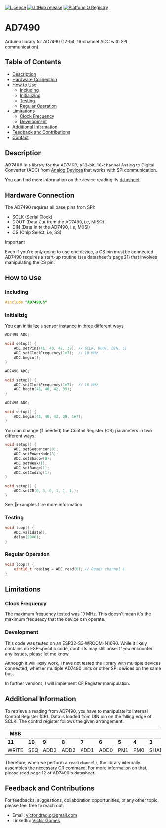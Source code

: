 [![License](https://img.shields.io/badge/License-MIT-blue.svg)](https://opensource.org/licenses/MIT)
[![GitHub release](https://img.shields.io/github/release/vdrad/AD7490.svg?maxAge=3600)](https://github.com/vdrad/AD7490/releases)
[![PlatformIO Registry](https://badges.registry.platformio.org/packages/vdrad/library/AD7490.svg)](https://registry.platformio.org/libraries/vdrad/AD7490)
# AD7490

Arduino library for AD7490 (12-bit, 16-channel ADC with SPI communication).

## Table of Contents

- [Description](#-description)
- [Hardware Connection](#️-hardware-connection)
- [How to Use](#-how-to-use)
    - [Including](#-including)
    - [Initializing](#-initializing)
    - [Testing](#-testing)
    - [Regular Operation](#-regular-operation)
- [Limitations](#-limitations)
    - [Clock Frequency](#-clock-frequency)
    - [Development](#-development)
- [Additional Information](#-additional-information)
- [Feedback and Contributions](#-feedback-and-contributions)
- [Contact](#️-contact)

## Description

**AD7490** is a library for the AD7490, a 12-bit, 16-channel Analog to Digital Converter (ADC) from [Analog Devices](https://www.analog.com/en/index.html) that works with SPI communication.

You can find more information on the device reading its [datasheet](https://www.analog.com/media/en/technical-documentation/data-sheets/ad7490.pdf).

## Hardware Connection

The AD7490 requires all base pins from SPI:

- SCLK (Serial Clock)
- DOUT (Data Out from the AD7490, i.e, MISO)
- DIN (Data In to the AD7490, i.e, MOSI)
- CS (Chip Select, i.e, SS)

> [!IMPORTANT]  
> Even if you're only going to use one device, a CS pin must be connected. AD7490 requires a start-up routine (see datasheet's page 21) that involves manipulating the CS pin. 

## How to Use

### Including

```cpp
#include "AD7490.h"
```

### Initializig

You can initialize a sensor instance in three different ways:

```cpp
AD7490 ADC;

void setup() {
    ADC.setPins(41, 40, 42, 39); // SCLK, DOUT, DIN, CS
    ADC.setClockFrequency(1e7);  // 10 MHz
    ADC.begin();
}
```

```cpp
AD7490 ADC;

void setup() {
    ADC.setClockFrequency(1e7);  // 10 MHz
    ADC.begin(41, 40, 42, 39);
}
```

```cpp
AD7490 ADC;

void setup() {
    ADC.begin(41, 40, 42, 39, 1e7);
}
```

You can change (if needed) the Control Register (CR) parameters in two different ways:
```cpp
void setup() {
    ADC.setSequencer(0);
    ADC.setPowerMode(3);
    ADC.setShadow(0);
    ADC.setWeak(1);
    ADC.setRange(1);
    ADC.setCoding(1);
}
```

```cpp
void setup() {
    ADC.setCR(0, 3, 0, 1, 1, 1,);
}
```

See 📁examples fore more information.

### Testing
```cpp
void loop() {
    ADC.validate();
    delay(2000);
}
```

### Regular Operation
```cpp
void loop() {
    uint16_t reading = ADC.read(0); // Reads channel 0
}
```

## Limitations

### Clock Frequency

The maximum frequency tested was 10 MHz. This doesn't mean it's the maximum frequency that the device can operate.

### Development

This code was tested on an ESP32-S3-WROOM-N16R0. While it likely contains no ESP-specific code, conflicts may still arise. If you encounter any issues, please let me know.


Although it will likely work, I have not tested the library with multiple devices connected, whether multiple AD7490 units or other SPI devices on the same bus.

In further versions, I will implement CR Register manipulation.

## Additional Information
To retrieve a reading from AD7490, you have to manipulate its internal Control Register (CR). Data is loaded from DIN pin on the falling edge of SCLK. The control register follows the given arrangement:

| **MSB** 	|        	|       	|       	|       	|       	|       	|       	|        	|           	|       	| **LSB** 	|
|---------	|--------	|-------	|-------	|-------	|-------	|-------	|-------	|--------	|-----------	|-------	|---------	|
|  **11** 	| **10** 	| **9** 	| **8** 	| **7** 	| **6** 	| **5** 	| **4** 	|  **3** 	|   **2**   	| **1** 	|  **0**  	|
|  WRITE  	|   SEQ  	|  ADD3 	|  ADD2 	|  ADD1 	|  ADD0 	|  PM1  	|  PM0  	| SHADOW 	| WEAK/TRI~ 	| RANGE 	|  CODING 	|

Therefore, when we perform a ```read(channel)```, the library internally assembles the necessary CR command. For more information on that, please read page 12 of AD7490's datasheet.

## Feedback and Contributions

For feedbacks, suggestions, collaboration opportunities, or any other topic, please feel free to reach out:

- Email:    victor.drad.g@gmail.com
- LinkedIn: [Victor Gomes](https://www.linkedin.com/in/victor-g-582b5911b/)
